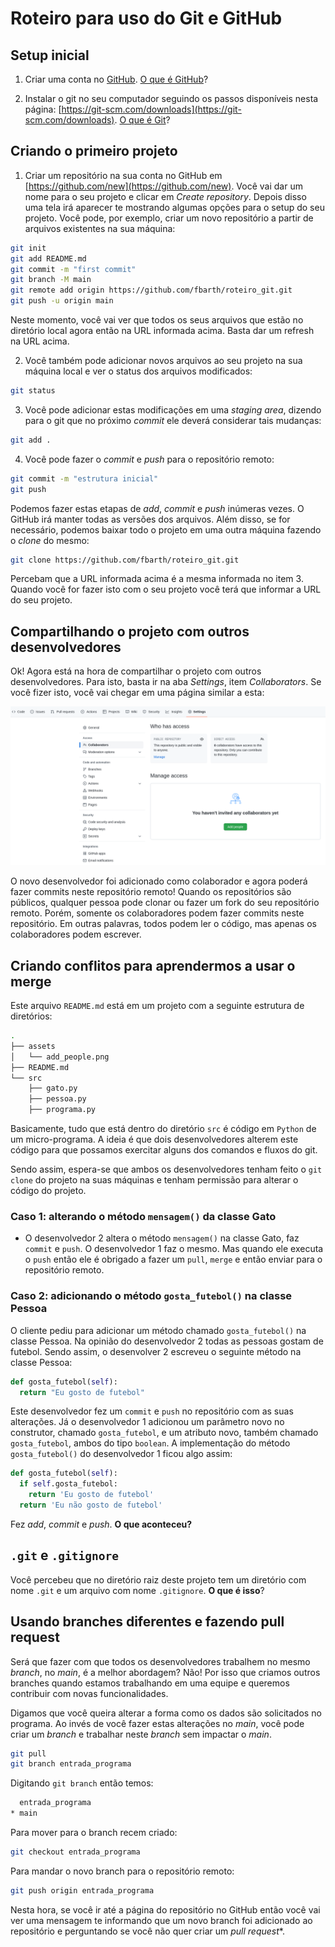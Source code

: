 # Roteiro para uso do Git e GitHub

## Setup inicial

1. Criar uma conta no [GitHub](https://github.com/). [O que é GitHub](https://pt.wikipedia.org/wiki/GitHub)?

2. Instalar o git no seu computador seguindo os passos disponíveis nesta página: [https://git-scm.com/downloads](https://git-scm.com/downloads). [O que é Git](https://pt.wikipedia.org/wiki/Git)? 

## Criando o primeiro projeto

1. Criar um repositório na sua conta no GitHub em [https://github.com/new](https://github.com/new). Você vai dar um nome para o seu projeto e clicar em *Create repository*. Depois disso uma tela irá aparecer te mostrando algumas opções para o setup do seu projeto. Você pode, por exemplo, criar um novo repositório a partir de arquivos existentes na sua máquina: 

````bash
git init
git add README.md
git commit -m "first commit"
git branch -M main
git remote add origin https://github.com/fbarth/roteiro_git.git
git push -u origin main
````

Neste momento, você vai ver que todos os seus arquivos que estão no diretório local agora então na URL informada acima. Basta dar um refresh na URL acima. 

2. Você também pode adicionar novos arquivos ao seu projeto na sua máquina local e ver o status dos arquivos modificados:

````bash
git status
````

3. Você pode adicionar estas modificações em uma *staging area*, dizendo para o git que no próximo *commit* ele deverá considerar tais mudanças:

````bash
git add .
````

4. Você pode fazer o *commit* e *push* para o repositório remoto: 

````bash
git commit -m "estrutura inicial"
git push 
````

Podemos fazer estas etapas de *add*, *commit* e *push* inúmeras vezes. O GitHub irá manter todas as versões dos arquivos. Além disso, se for necessário, podemos baixar todo o projeto em uma outra máquina fazendo o *clone* do mesmo: 

````bash
git clone https://github.com/fbarth/roteiro_git.git
````

Percebam que a URL informada acima é a mesma informada no item 3. Quando você for fazer isto com o seu projeto você terá que informar a URL do seu projeto. 

## Compartilhando o projeto com outros desenvolvedores

Ok! Agora está na hora de compartilhar o projeto com outros desenvolvedores. Para isto, basta ir na aba *Settings*, item *Collaborators*. Se você fizer isto, você vai chegar em uma página similar a esta: 

<img src="./assets/add_people.png" alt="Adicionando colaborador" style="width:800px;"/>

O novo desenvolvedor foi adicionado como colaborador e agora poderá fazer commits neste repositório remoto! Quando os repositórios são públicos, qualquer pessoa pode clonar ou fazer um fork do seu repositório remoto. Porém, somente os colaboradores podem fazer commits neste repositório. Em outras palavras, todos podem ler o código, mas apenas os colaboradores podem escrever.

## Criando conflitos para aprendermos a usar o merge

Este arquivo `README.md` está em um projeto com a seguinte estrutura de diretórios: 

````bash
.
├── assets
│   └── add_people.png
├── README.md
└── src
    ├── gato.py
    ├── pessoa.py
    ├── programa.py
````

Basicamente, tudo que está dentro do diretório `src` é código em `Python` de um micro-programa. A ideia é que dois desenvolvedores alterem este código para que possamos exercitar alguns dos comandos e fluxos do git. 

Sendo assim, espera-se que ambos os desenvolvedores tenham feito o `git clone` do projeto na suas máquinas e tenham permissão para alterar o código do projeto. 

### Caso 1: alterando o método `mensagem()` da classe Gato

* O desenvolvedor 2 altera o método `mensagem()` na classe Gato, faz `commit` e `push`. O desenvolvedor 1 faz o mesmo. Mas quando ele executa o `push` então ele é obrigado a fazer um `pull`, `merge` e então enviar para o repositório remoto. 

### Caso 2: adicionando o método `gosta_futebol()` na classe Pessoa

O cliente pediu para adicionar um método chamado `gosta_futebol()` na classe Pessoa. Na opinião do desenvolvedor 2 todas as pessoas gostam de futebol. Sendo assim, o desenvolver 2 escreveu o seguinte método na classe Pessoa:

````Python
def gosta_futebol(self):
  return "Eu gosto de futebol"
````

Este desenvolvedor fez um `commit` e `push` no repositório com as suas alterações. Já o desenvolvedor 1 adicionou um parâmetro novo no construtor, chamado `gosta_futebol`, e um atributo novo, também chamado `gosta_futebol`, ambos do tipo `boolean`. A implementação do método `gosta_futebol()` do desenvolvedor 1 ficou algo assim: 

````Python
def gosta_futebol(self):
  if self.gosta_futebol:
    return 'Eu gosto de futebol'
  return 'Eu não gosto de futebol' 
````

Fez *add*, *commit* e *push*. **O que aconteceu?** 

## `.git` e `.gitignore`

Você percebeu que no diretório raiz deste projeto tem um diretório com nome `.git` e um arquivo com nome `.gitignore`. **O que é isso**? 

## Usando branches diferentes e fazendo pull request

Será que fazer com que todos os desenvolvedores trabalhem no mesmo *branch*, no *main*, é a melhor abordagem? Não! Por isso que criamos outros branches quando estamos trabalhando em uma equipe e queremos contribuir com novas funcionalidades. 

Digamos que você queira alterar a forma como os dados são solicitados no programa. Ao invés de você fazer estas alterações no *main*, você pode criar um *branch* e trabalhar neste *branch* sem impactar o *main*. 

````bash
git pull
git branch entrada_programa
````

Digitando `git branch` então temos: 

````bash
  entrada_programa
* main
````

Para mover para o branch recem criado: 

````bash
git checkout entrada_programa
````

Para mandar o novo branch para o repositório remoto: 

````bash
git push origin entrada_programa
````

Nesta hora, se você ir até a página do repositório no GitHub então você vai ver uma mensagem te informando que um novo branch foi adicionado ao repositório e perguntando se você não quer criar um *pull request**. 








